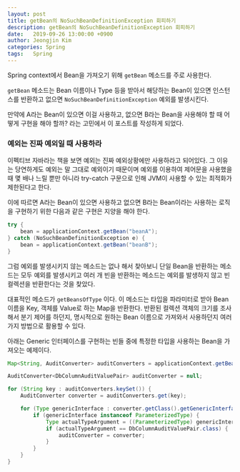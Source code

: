 ```yaml
---
layout: post
title: getBean의 NoSuchBeanDefinitionException 회피하기
description: getBean의 NoSuchBeanDefinitionException 회피하기
date:   2019-09-26 13:00:00 +0900
author: Jeongjin Kim
categories: Spring
tags:	Spring
---
```


<script async src="https://pagead2.googlesyndication.com/pagead/js/adsbygoogle.js"></script>
<!-- 컨텐츠내 -->
<ins class="adsbygoogle"
     style="display:block"
     data-ad-client="ca-pub-3234744071843247"
     data-ad-slot="1671969273"
     data-ad-format="auto"
     data-full-width-responsive="true"></ins>
<script>
     (adsbygoogle = window.adsbygoogle || []).push({});
</script>


Spring context에서 Bean을 가져오기 위해 `getBean` 메소드를 주로 사용한다.

`getBean` 메소드는 Bean 이름이나 Type 등을 받아서 해당하는 Bean이 있으면 인스턴스를 반환하고 
없으면 `NoSuchBeanDefinitionException` 예외를 발생시킨다.

만약에 A라는 Bean이 있으면 이걸 사용하고, 없으면 B라는 Bean을 사용해야 할 때 어떻게 구현을 해야 할까?
라는 고민에서 이 포스트를 작성하게 되었다.

### 예외는 진짜 예외일 때 사용하라

이펙티브 자바라는 책을 보면 예외는 진짜 예외상황에만 사용하라고 되어있다. 그 이유는 당연하게도 예외는 말 그대로 예외이기 때문이며 예외를 이용하여 제어문을 사용했을 때 몇 배나 느릴 뿐만 아니라 try-catch 구문으로 인해 JVM이 사용할 수 있는 최적화가 제한된다고 한다.

이에 따르면 A라는 Bean이 있으면 사용하고 없으면 B라는 Bean이라는 사용하는 로직을 구현하기 위한 다음과 같은 구현은 지양을 해야 한다.

```java
try {
    bean = applicationContext.getBean("beanA");
} catch (NoSuchBeanDefinitionException e) {
    bean = applicationContext.getBean("beanB");
}
```

그럼 예외를 발생시키지 않는 메소드는 없나 해서 찾아보니 단일 Bean을 반환하는 메소드는 모두 예외를 발생시키고 여러 개 빈을 반환하는 메소드는 예외를 발생하지 않고 빈 컬렉션을 반환한다는 것을 찾았다.

대표적인 메소드가 `getBeansOfType` 이다.
이 메소드는 타입을 파라미터로 받아 Bean 이름을 Key, 객체를 Value로 하는 Map을 반환한다.
반환된 컬렉션 객체의 크기를 조사해서 분기 제어를 하던지, 명시적으로 원하는 Bean 이름으로 가져와서 사용하던지 여러 가지 방법으로 활용할 수 있다.

아래는 Generic 인터페이스를 구현하는 빈들 중에 특정한 타입을 사용하는 Bean을 가져오는 예제이다.

```java
Map<String, AuditConverter> auditConverters = applicationContext.getBeansOfType(AuditConverter.class);

AuditConverter<DbColumnAuditValuePair> auditConverter = null;

for (String key : auditConverters.keySet()) {
    AuditConverter converter = auditConverters.get(key);

    for (Type genericInterface : converter.getClass().getGenericInterfaces()) {
        if (genericInterface instanceof ParameterizedType) {
            Type actualTypeArgument = ((ParameterizedType) genericInterface).getActualTypeArguments()[0];
            if (actualTypeArgument == DbColumnAuditValuePair.class) {
                auditConverter = converter;
            }
        }
    }
}

```